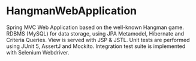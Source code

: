 # HangmanWebApplication
Spring MVC Web Application based on the well-known Hangman game. RDBMS (MySQL) for data storage, using JPA Metamodel, Hibernate and Criteria Queries. View is served with JSP & JSTL.
Unit tests are performed using JUnit 5, AssertJ and Mockito. Integration test suite is implemented with Selenium Webdriver.

